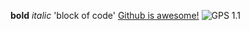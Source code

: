 **bold**
*italic*
'block of code'
[Github is awesome!](https://github.com/AliasHendrickson/phase-0-gps-1/blob/master/README.md)
![GPS 1.1](/GPS11.jpg)